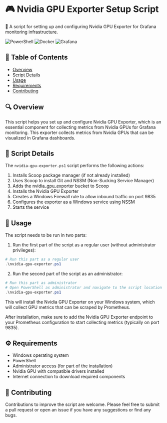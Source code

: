 # 🎮 Nvidia GPU Exporter Setup Script

🔭 A script for setting up and configuring Nvidia GPU Exporter for Grafana monitoring infrastructure.

<p>
  <img alt="PowerShell" src="https://img.shields.io/badge/PowerShell-black?style=flat-square&logoColor=white" />
  <img alt="Docker" src="https://img.shields.io/badge/-Docker-46a2f1?style=flat-square&logo=docker&logoColor=white" />
  <img alt="Grafana" src="https://img.shields.io/badge/Grafana-%23F46800?style=flat-square&logo=grafana&logoColor=white" />
</p>

## 📑 Table of Contents

- [Overview](#overview)
- [Script Details](#script-details)
- [Usage](#usage)
- [Requirements](#requirements)
- [Contributing](#contributing)

## 🔍 Overview

This script helps you set up and configure Nvidia GPU Exporter, which is an essential component for collecting metrics from Nvidia GPUs for Grafana monitoring. This exporter collects metrics from Nvidia GPUs that can be visualized in Grafana dashboards.

## 📜 Script Details

The `nvidia-gpu-exporter.ps1` script performs the following actions:

1. Installs Scoop package manager (if not already installed)
2. Uses Scoop to install Git and NSSM (Non-Sucking Service Manager)
3. Adds the nvidia_gpu_exporter bucket to Scoop
4. Installs the Nvidia GPU Exporter
5. Creates a Windows Firewall rule to allow inbound traffic on port 9835
6. Configures the exporter as a Windows service using NSSM
7. Starts the service

## 🚀 Usage

The script needs to be run in two parts:

1. Run the first part of the script as a regular user (without administrator privileges):

```powershell
# Run this part as a regular user
.\nvidia-gpu-exporter.ps1
```

2. Run the second part of the script as an administrator:

```powershell
# Run this part as administrator
# Open PowerShell as administrator and navigate to the script location
.\nvidia-gpu-exporter.ps1
```

This will install the Nvidia GPU Exporter on your Windows system, which will collect GPU metrics that can be scraped by Prometheus.

After installation, make sure to add the Nvidia GPU Exporter endpoint to your Prometheus configuration to start collecting metrics (typically on port 9835).

## ⚙️ Requirements

- Windows operating system
- PowerShell
- Administrator access (for part of the installation)
- Nvidia GPU with compatible drivers installed
- Internet connection to download required components

## 👥 Contributing

Contributions to improve the script are welcome. Please feel free to submit a pull request or open an issue if you have any suggestions or find any bugs.
